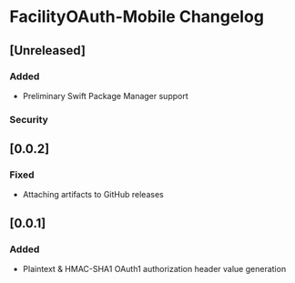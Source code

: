 <!-- Keep a Changelog guide -> https://keepachangelog.com -->

# FacilityOAuth-Mobile Changelog

## [Unreleased]
### Added
- Preliminary Swift Package Manager support

### Security

## [0.0.2]
### Fixed
- Attaching artifacts to GitHub releases

## [0.0.1]
### Added
- Plaintext & HMAC-SHA1 OAuth1 authorization header value generation
